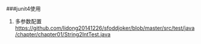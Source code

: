 ###junit4使用
1. 多参数配置
<https://github.com/lidong20141226/sfoddjoker/blob/master/src/test/java/chapter/chapter01/String2IntTest.java>